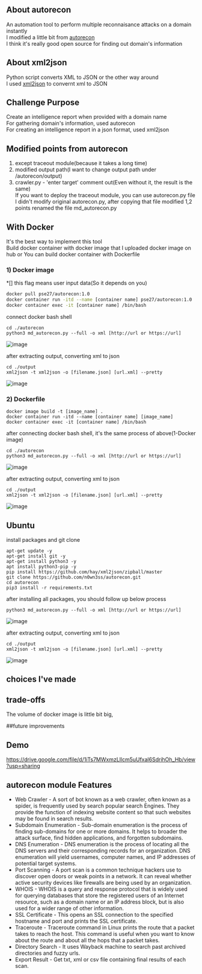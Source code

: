 ## About autorecon
An automation tool to perform multiple reconnaisance attacks on a domain instantly   
I modified a little bit from [autorecon](https://github.com/Retr0-45809/autorecon.git)   
I think it's really good open source for finding out domain's information

## About xml2json
Python script converts XML to JSON or the other way around   
I used [xml2json](https://github.com/hay/xml2json) to convernt xml to JSON

## Challenge Purpose
Create an intelligence report when provided with a domain name   
For gathering domain's information, used autorecon       
For creating an intelligence report in a json format, used xml2json

## Modified points from autorecon
1) except traceout module(because it takes a long time)
2) modified output path(I want to change output path under /autorecon/output)
3) crawler.py - 'enter target' comment out(Even without it, the result is the same)   
If you want to deploy the traceout module, you can use autorecon.py file   
I didn't modify original autorecon.py, after copying that file modified 1,2 points renamed the file md_autorecon.py   

## With Docker
It's the best way to implement this tool      
Build docker container with docker image that I uploaded docker image on hub or You can build docker container with Dockerfile   

### 1) Docker image
*[] this flag means user input data(So it depends on you)
```sh
docker pull pse27/autorecon:1.0
docker container run -itd --name [container name] pse27/autorecon:1.0
docker container exec -it [container name] /bin/bash
```
connect docker bash shell
```
cd ./autorecon
python3 md_autorecon.py --full -o xml [http://url or https://url]
```
![image](https://user-images.githubusercontent.com/44766776/217990158-5f82c812-8df2-4da2-86ff-3365b6255d45.png)
      
after extracting output, converting xml to json
```
cd ./output
xml2json -t xml2json -o [filename.json] [url.xml] --pretty
```
![image](https://user-images.githubusercontent.com/44766776/217990498-be3b508b-d695-4905-9a94-fea5a5f7d285.png)
     
### 2) Dockerfile
```
docker image build -t [image_name] .
docker container run -itd --name [container name] [image_name]
docker container exec -it [container name] /bin/bash
```
after connecting docker bash shell, it's the same process of above(1-Docker image)
```
cd ./autorecon
python3 md_autorecon.py --full -o xml [http://url or https://url]
```
![image](https://user-images.githubusercontent.com/44766776/217990172-60f8e8dc-8504-4f0e-9778-3cd249c110ca.png)
      
after extracting output, converting xml to json
```
cd ./output
xml2json -t xml2json -o [filename.json] [url.xml] --pretty
```
![image](https://user-images.githubusercontent.com/44766776/217990531-698c73d5-a111-46e5-b89e-41710987bbbe.png)

## Ubuntu
install packages and git clone
```
apt-get update -y 
apt-get install git -y 
apt-get install python3 -y 
apt install python3-pip -y 
pip install https://github.com/hay/xml2json/zipball/master
git clone https://github.com/n0wn3ss/autorecon.git
cd autorecon
pip3 install -r requirements.txt
```
after installing all packages, you should follow up below process
```
python3 md_autorecon.py --full -o xml [http://url or https://url]
```
![image](https://user-images.githubusercontent.com/44766776/217990172-60f8e8dc-8504-4f0e-9778-3cd249c110ca.png)
      
after extracting output, converting xml to json
```
cd ./output
xml2json -t xml2json -o [filename.json] [url.xml] --pretty
```
![image](https://user-images.githubusercontent.com/44766776/217990531-698c73d5-a111-46e5-b89e-41710987bbbe.png)


## choices I've made


## trade-offs
The volume of docker image is little bit big, 

##future improvements

## Demo

https://drive.google.com/file/d/1iTs7MWxmzLllcm5uUfxal6SdrihOh_Hb/view?usp=sharing

## autorecon module Features

- Web Crawler - A sort of bot known as a web crawler, often known as a spider, is frequently used by search popular search Engines. They provide the function of indexing website content so that such websites may be found in search results.
- Subdomain Enumeration - Sub-domain enumeration is the process of finding sub-domains for one or more domains. It helps to broader the attack surface, find hidden applications, and forgotten subdomains.
- DNS Enumeration - DNS enumeration is the process of locating all the DNS servers and their corresponding records for an organization. DNS enumeration will yield usernames, computer names, and IP addresses of potential target systems.
- Port Scanning - A port scan is a common technique hackers use to discover open doors or weak points in a network. It can reveal whether active security devices like firewalls are being used by an organization.
- WHOIS - WHOIS is a query and response protocol that is widely used for querying databases that store the registered users of an Internet resource, such as a domain name or an IP address block, but is also used for a wider range of other information.
- SSL Certificate - This opens an SSL connection to the specified hostname and port and prints the SSL certificate.
- Traceroute - Traceroute command in Linux prints the route that a packet takes to reach the host. This command is useful when you want to know about the route and about all the hops that a packet takes.
- Directory Search - It uses Wayback machine to search past archived directories and fuzzy urls.
- Export Result - Get txt, xml or csv file containing final results of each scan.
